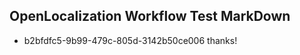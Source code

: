 ## OpenLocalization Workflow Test MarkDown
* b2bfdfc5-9b99-479c-805d-3142b50ce006 thanks!

<!--HONumber=Jul16_HO2-->


